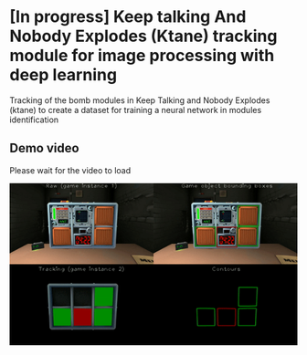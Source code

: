 # [In progress] Keep talking And Nobody Explodes (Ktane) tracking module for image processing with deep learning

Tracking of the bomb modules in Keep Talking and Nobody Explodes (ktane) to create a dataset for training a neural network in modules identification

## Demo video

Please wait for the video to load

![demo_video](./assets/demo/demo.gif)
